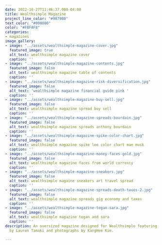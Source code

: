 ```yaml
---
date: 2022-10-27T11:46:37.000-04:00
title: Wealthsimple Magazine
project_line_color: "#9879B0"
text_color: "#000000"
color: "#FBFAF8"
categories:
- magazines
image_gallery:
- image: "../assets/wealthsimple-magazine-cover.jpg"
  featured_image: true
  alt_text: wealthsimple magazine cover
  caption: ''
- image: "../assets/wealthsimple-magazine-contents.jpg"
  featured_image: false
  alt_text: wealthsimple magazine table of contents
  caption: ''
- image: "../assets/wealthsimple-magazine-risk-diversification.jpg"
  featured_image: false
  alt_text: 'wealthsimple magazine financial guide pink '
  caption: ''
- image: "../assets/wealthsimple-magazine-buy-sell.jpg"
  featured_image: false
  alt_text: wealthsimple magazine spread buy sell
  caption: ''
- image: "../assets/wealthsimple-magazine-spreads-bourdain.jpg"
  featured_image: false
  alt_text: wealthsimple magazine spreads anthony bourdain
  caption: ''
- image: "../assets/wealthsimple-magazine-spike-color-chart.jpg"
  featured_image: false
  alt_text: wealthsimple magazine spike lee color chart mae musk
  caption: ''
- image: "../assets/wealthsimple-magazine-money-faces-gold.jpg"
  featured_image: false
  alt_text: wealthsimple magazine faces from world currency
  caption: ''
- image: "../assets/wealthsimple-magazine-sneakers.jpg"
  featured_image: false
  alt_text: wealthsimple magaine sneakers art travel spread
  caption: ''
- image: "../assets/wealthsimple-magazine-spreads-death-taxes-2.jpg"
  featured_image: false
  alt_text: wealthsimple magazine spreads gig economy and taxes
  caption: ''
- image: "../assets/wealthsimple-magazine-tegan-sara.jpg"
  featured_image: false
  alt_text: wealthsimple magazine tegan and sara
  caption: ''
description: An oversized magazine designed for Wealthsimple featuring portrait illustrations
  by Lauren Tamaki and photographs by KangHee Kim.

---
```

